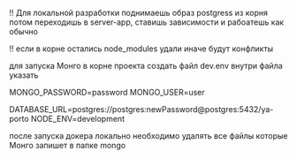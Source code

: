 
!! Для локальной разработки поднимаешь образ postgress из корня
потом переходишь в server-app, ставишь зависимости и рабоатешь как обычно

!! если в корне остались node_modules  удали иначе будут конфликты

для запуска Монго в корне проекта создать файл dev.env
внутри файла указать

MONGO_PASSWORD=password
MONGO_USER=user

DATABASE_URL=postgres://postgres:newPassword@postgres:5432/ya-porto
NODE_ENV=development

после запуска докера локально необходимо удалять все файлы которые Монго запишет в папке mongo